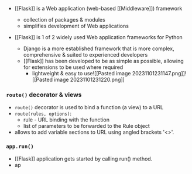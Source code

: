- [[Flask]] is a Web application (web-based [[Middleware]]) framework
	- collection of packages & modules
	- simplifies development of Web applications

- [[Flask]] is 1 of 2 widely used Web application frameworks for Python
	- Django is a more established framework that is more complex, comprehensive & suited to experienced developers
	- [[Flask]] has been developed to be as simple as possible, allowing for extensions to be used where required
		- lightweight & easy to use![[Pasted image 20231101231147.png]]![[Pasted image 20231101231220.png]]

### `route()` decorator & views
- `route()` decorator is used to bind a function (a view) to a URL
- `route(rules, options)`:
	- rule - URL binding with the function
	- list of parameters to be forwarded to the Rule object
- allows to add variable sections to URL using angled brackets '<>'.

### `app.run()`
- [[Flask]] application gets started by calling run() method.
- ap